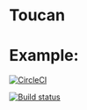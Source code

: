 # Toucan

# Example:
[![CircleCI](https://circleci.com/gh/erkinisci/Toucan.svg?style=svg&style=shield)](https://circleci.com/gh/erkinisci/toucan)

 [![Build status](https://ci.appveyor.com/api/projects/status/imt7dymt50346k5u?svg=true)](https://circleci.com/gh/erkinisci/toucan)
 
 
